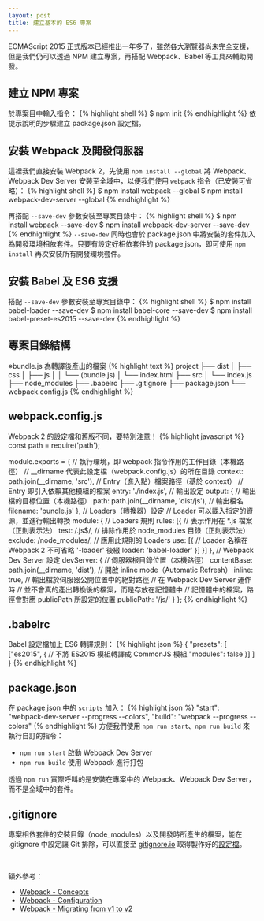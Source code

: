 ```yaml
---
layout: post
title: 建立基本的 ES6 專案
---
```


ECMAScript 2015 正式版本已經推出一年多了，雖然各大瀏覽器尚未完全支援，但是我們仍可以透過 NPM 建立專案，再搭配 Webpack、Babel 等工具來輔助開發。

## 建立 NPM 專案
於專案目中輸入指令：
{% highlight shell %}
$ npm init
{% endhighlight %}
依提示說明的步驟建立 package.json 設定檔。

## 安裝 Webpack 及開發伺服器
這裡我們直接安裝 Webpack 2，先使用 `npm install --global` 將 Webpack、Webpack Dev Server 安裝至全域中，以便我們使用 `webpack` 指令（已安裝可省略）：
{% highlight shell %}
$ npm install webpack --global
$ npm install webpack-dev-server --global
{% endhighlight %}

再搭配 `--save-dev` 參數安裝至專案目錄中：
{% highlight shell %}
$ npm install webpack --save-dev
$ npm install webpack-dev-server --save-dev
{% endhighlight %}
`--save-dev` 同時也會於 package.json 中將安裝的套件加入為開發環境相依套件。只要有設定好相依套件的 package.json，即可使用 `npm install` 再次安裝所有開發環境套件。

## 安裝 Babel 及 ES6 支援
搭配 `--save-dev` 參數安裝至專案目錄中：
{% highlight shell %}
$ npm install babel-loader --save-dev
$ npm install babel-core --save-dev
$ npm install babel-preset-es2015 --save-dev
{% endhighlight %}

## 專案目錄結構
※bundle.js 為轉譯後產出的檔案
{% highlight text %}
project
├── dist
│    ├── css
│    ├── js
│    │    └── (bundle.js)
│    └── index.html
├── src
│    └── index.js
├── node_modules
├── .babelrc
├── .gitignore
├── package.json
└── webpack.config.js
{% endhighlight %}

## webpack.config.js
Webpack 2 的設定檔和舊版不同，要特別注意！
{% highlight javascript %}
const path = require('path');

module.exports = {
  // 執行環境，即 webpack 指令作用的工作目錄（本機路徑）
  // __dirname 代表此設定檔（webpack.config.js）的所在目錄
  context: path.join(__dirname, 'src'),
  // Entry（進入點）檔案路徑（基於 context）
  // Entry 即引入依賴其他模組的檔案
  entry: './index.js',
  // 輸出設定
  output: {
    // 輸出檔的目標位置（本機路徑）
    path: path.join(__dirname, 'dist/js'),
    // 輸出檔名
    filename: 'bundle.js'
  },
  // Loaders（轉換器）設定
  // Loader 可以載入指定的資源，並進行輸出轉換
  module: {
    // Loaders 規則
    rules: [{
      // 表示作用在 *.js 檔案（正則表示法）
      test: /\.js$/,
      // 排除作用於 node_modules 目錄（正則表示法）
      exclude: /node_modules/,
      // 應用此規則的 Loaders
      use: [{
        // Loader 名稱在 Webpack 2 不可省略 '-loader' 後綴
        loader: 'babel-loader'
      }]
    }]
  },
  // Webpack Dev Server 設定
  devServer: {
    // 伺服器根目錄位置（本機路徑）
    contentBase: path.join(__dirname, 'dist'),
    // 開啟 inline mode（Automatic Refresh）
    inline: true,
    // 輸出檔於伺服器公開位置中的絕對路徑
    // 在 Webpack Dev Server 運作時
    // 並不會真的產出轉換後的檔案，而是存放在記憶體中
    // 記憶體中的檔案，路徑會對應 publicPath 所設定的位置
    publicPath: '/js/'
  }
};
{% endhighlight %}

## .babelrc
Babel 設定檔加上 ES6 轉譯規則：
{% highlight json %}
{
  "presets": [
    ["es2015", {
      // 不將 ES2015 模組轉譯成 CommonJS 模組
      "modules": false
    }]
  ]
}
{% endhighlight %}

## package.json
在 package.json 中的 `scripts` 加入：
{% highlight json %}
"start": "webpack-dev-server --progress --colors",
"build": "webpack --progress --colors"
{% endhighlight %}
方便我們使用 `npm run start`、`npm run build` 來執行自訂的指令：
* `npm run start` 啟動 Webpack Dev Server
* `npm run build` 使用 Webpack 進行打包

透過 `npm run` 實際呼叫的是安裝在專案中的 Webpack、Webpack Dev Server，而不是全域中的套件。

## .gitignore
專案相依套件的安裝目錄（node_modules）以及開發時所產生的檔案，能在 .gitignore 中設定讓 Git 排除，可以直接至 [gitignore.io](https://www.gitignore.io/) 取得製作好的[設定檔](https://www.gitignore.io/api/node)。

<br />

額外參考：

* [Webpack - Concepts](https://webpack.js.org/concepts/)
* [Webpack - Configuration](https://webpack.js.org/configuration/)
* [Webpack - Migrating from v1 to v2](https://webpack.js.org/guides/migrating/)